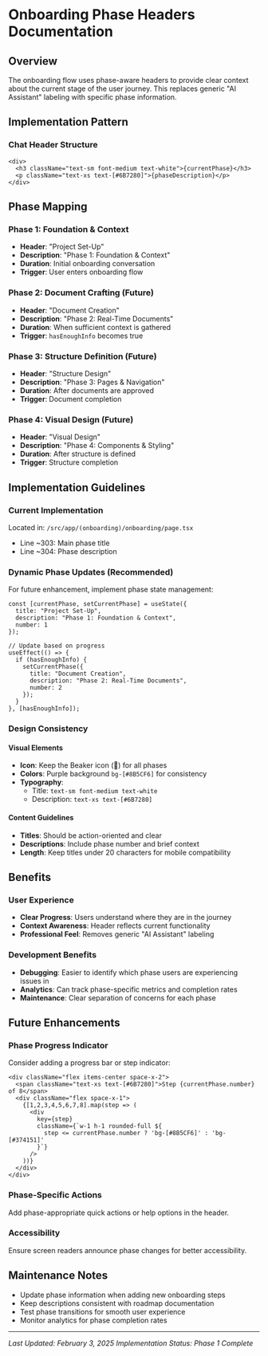 # Onboarding Phase Headers Documentation

## Overview
The onboarding flow uses phase-aware headers to provide clear context about the current stage of the user journey. This replaces generic "AI Assistant" labeling with specific phase information.

## Implementation Pattern

### Chat Header Structure
```tsx
<div>
  <h3 className="text-sm font-medium text-white">{currentPhase}</h3>
  <p className="text-xs text-[#6B7280]">{phaseDescription}</p>
</div>
```

## Phase Mapping

### Phase 1: Foundation & Context
- **Header**: "Project Set-Up"
- **Description**: "Phase 1: Foundation & Context"
- **Duration**: Initial onboarding conversation
- **Trigger**: User enters onboarding flow

### Phase 2: Document Crafting (Future)
- **Header**: "Document Creation"
- **Description**: "Phase 2: Real-Time Documents" 
- **Duration**: When sufficient context is gathered
- **Trigger**: `hasEnoughInfo` becomes true

### Phase 3: Structure Definition (Future)
- **Header**: "Structure Design"
- **Description**: "Phase 3: Pages & Navigation"
- **Duration**: After documents are approved
- **Trigger**: Document completion

### Phase 4: Visual Design (Future)
- **Header**: "Visual Design"
- **Description**: "Phase 4: Components & Styling"
- **Duration**: After structure is defined
- **Trigger**: Structure completion

## Implementation Guidelines

### Current Implementation
Located in: `/src/app/(onboarding)/onboarding/page.tsx`
- Line ~303: Main phase title
- Line ~304: Phase description

### Dynamic Phase Updates (Recommended)
For future enhancement, implement phase state management:

```tsx
const [currentPhase, setCurrentPhase] = useState({
  title: "Project Set-Up",
  description: "Phase 1: Foundation & Context",
  number: 1
});

// Update based on progress
useEffect(() => {
  if (hasEnoughInfo) {
    setCurrentPhase({
      title: "Document Creation", 
      description: "Phase 2: Real-Time Documents",
      number: 2
    });
  }
}, [hasEnoughInfo]);
```

### Design Consistency

#### Visual Elements
- **Icon**: Keep the Beaker icon (🧪) for all phases
- **Colors**: Purple background `bg-[#8B5CF6]` for consistency
- **Typography**: 
  - Title: `text-sm font-medium text-white`
  - Description: `text-xs text-[#6B7280]`

#### Content Guidelines
- **Titles**: Should be action-oriented and clear
- **Descriptions**: Include phase number and brief context
- **Length**: Keep titles under 20 characters for mobile compatibility

## Benefits

### User Experience
- **Clear Progress**: Users understand where they are in the journey
- **Context Awareness**: Header reflects current functionality
- **Professional Feel**: Removes generic "AI Assistant" labeling

### Development Benefits
- **Debugging**: Easier to identify which phase users are experiencing issues in
- **Analytics**: Can track phase-specific metrics and completion rates
- **Maintenance**: Clear separation of concerns for each phase

## Future Enhancements

### Phase Progress Indicator
Consider adding a progress bar or step indicator:
```tsx
<div className="flex items-center space-x-2">
  <span className="text-xs text-[#6B7280]">Step {currentPhase.number} of 8</span>
  <div className="flex space-x-1">
    {[1,2,3,4,5,6,7,8].map(step => (
      <div 
        key={step}
        className={`w-1 h-1 rounded-full ${
          step <= currentPhase.number ? 'bg-[#8B5CF6]' : 'bg-[#374151]'
        }`}
      />
    ))}
  </div>
</div>
```

### Phase-Specific Actions
Add phase-appropriate quick actions or help options in the header.

### Accessibility
Ensure screen readers announce phase changes for better accessibility.

## Maintenance Notes

- Update phase information when adding new onboarding steps
- Keep descriptions consistent with roadmap documentation
- Test phase transitions for smooth user experience
- Monitor analytics for phase completion rates

---

*Last Updated: February 3, 2025*
*Implementation Status: Phase 1 Complete*